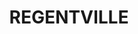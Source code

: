---
lastmod: '2025-04-06T06:05:20+00:00'
latitude: -33.871341
layout: suburb
longitude: 150.671487
postcode: '2745'
state: NSW
title: REGENTVILLE
url: /nsw/regentville/
---